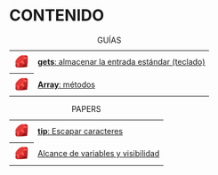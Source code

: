 
# CONTENIDO

<table>
	<caption>GUÍAS</caption>
	<tr>
		<th><img height="30" src="../assets/png/ruby.png" /></th>
		<td>
			<a href="./funciones-incorporadas/gets"><b>gets</b>: almacenar la entrada estándar (teclado)
			</a>
		</td>
	</tr>
	<tr>
		<th><img height="30" src="../assets/png/ruby.png" /></th>
		<td>
			<a href="./papers/metodos-arrays"><b>Array</b>: métodos
			</a>
		</td>
	</tr>
</table>



<table>
	<caption>PAPERS</caption>
	<tr>
		<th><img height="30" src="../assets/png/ruby.png" /></th>
		<td>
			<a href="./papers/escapar-caracteres"><b>tip</b>: Escapar caracteres
			</a>
		</td>
	</tr>
	<tr>
		<th><img height="30" src="../assets/png/ruby.png" /></th>
		<td><a href="./papers/alcance-variables">Alcance de variables y visibilidad</a>
		</td>
	</tr>
</table>



